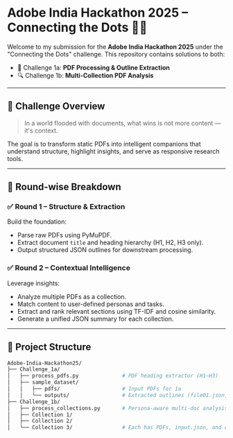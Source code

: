 # Adobe India Hackathon 2025 – Connecting the Dots 🧠📄

Welcome to my submission for the **Adobe India Hackathon 2025** under the "Connecting the Dots" challenge. This repository contains solutions to both:

- 🧩 Challenge 1a: **PDF Processing & Outline Extraction**
- 🔍 Challenge 1b: **Multi-Collection PDF Analysis**

---

## 🚀 Challenge Overview

> In a world flooded with documents, what wins is not more content — it's context.

The goal is to transform static PDFs into intelligent companions that understand structure, highlight insights, and serve as responsive research tools.

---

## 🧠 Round-wise Breakdown

### ✅ Round 1 – Structure & Extraction
Build the foundation:
- Parse raw PDFs using PyMuPDF.
- Extract document `title` and heading hierarchy (H1, H2, H3 only).
- Output structured JSON outlines for downstream processing.

### ✅ Round 2 – Contextual Intelligence
Leverage insights:
- Analyze multiple PDFs as a collection.
- Match content to user-defined personas and tasks.
- Extract and rank relevant sections using TF-IDF and cosine similarity.
- Generate a unified JSON summary for each collection.

---

## 📂 Project Structure

```bash
Adobe-India-Hackathon25/
├── Challenge_1a/
│   ├── process_pdfs.py              # PDF heading extractor (H1–H3)
│   ├── sample_dataset/
│   │   ├── pdfs/                    # Input PDFs for 1a
│   │   └── outputs/                 # Extracted outlines (file01.json, ...)
├── Challenge_1b/
│   ├── process_collections.py       # Persona-aware multi-doc analysis
│   ├── Collection 1/
│   ├── Collection 2/
│   └── Collection 3/                # Each has PDFs, input.json, and output.json
